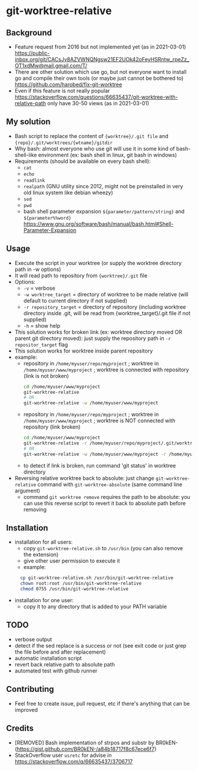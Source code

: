 # git-worktree-relative


## Background

- Feature request from 2016 but not implemented yet (as in 2021-03-01) https://public-inbox.org/git/CACsJy8AZVWNQNgsw21EF2UOk42oFeyHSRntw_rpeZz_OT1xdMw@mail.gmail.com/T/
- There are other solution which use go, but not everyone want to install go and compile their own tools (or maybe just cannot be bothered to) https://github.com/harobed/fix-git-worktree
- Even if this feature is not really popular https://stackoverflow.com/questions/66635437/git-worktree-with-relative-path only have 30-50 views (as in 2021-03-01)


## My solution

- Bash script to replace the content of `{worktree}/.git file` and `{repo}/.git/worktrees/{wtname}/gitdir`
- Why bash: almost everyone who use git will use it in some kind of bash-shell-like environment (ex: bash shell in linux, git bash in windows)
- Requirements (should be available on every bash shell):
  - `cat`
  - `echo`
  - `readlink`
  - `realpath` (GNU utility since 2012, might not be preinstalled in very old linux system like debian wheezy)
  - `sed`
  - `pwd`
  - bash shell parameter expansion `${parameter/pattern/string}` and `${parameter%%word}` https://www.gnu.org/software/bash/manual/bash.html#Shell-Parameter-Expansion


## Usage

- Execute the script in your worktree (or supply the worktree directory path in -w options)
- It will read path to repository from `{worktree}/.git` file
- Options:
  - `-v` = verbose
  - `-w worktree_target` = directory of worktree to be made relative (will default to current directory if not supplied)
  - `-r repository_target` = directory of repository (including worktree directory inside .git, will be read from {worktree_target}/.git file if not supplied)
  - `-h` = show help
- This solution works for broken link (ex: worktree directory moved OR parent git directory moved): just supply the repository path in `-r repositor_target` flag
- This solution works for worktree inside parent repository
- example:
  - repository in `/home/myuser/repo/myproject` ; worktree in `/home/myuser/www/myproject` ; worktree is connected with repository (link is not broken)
    ```bash
    cd /home/myuser/www/myproject
    git-worktree-relative
    # OR
    git-worktree-relative -w /home/myuser/www/myproject
    ```
  - repository in `/home/myuser/repo/myproject` ; worktree in `/home/myuser/www/myproject` ; worktree is NOT connected with repository (link broken)
    ```bash
    cd /home/myuser/www/myproject
    git-worktree-relative -r /home/myuser/repo/myproject/.git/worktrees/myproject
    # OR
    git-worktree-relative -w /home/myuser/www/myproject -r /home/myuser/repo/myproject/.git/worktrees/myproject
    ```
  - to detect if link is broken, run command 'git status' in worktree directory
- Reversing relative worktree back to absolute: just change `git-worktree-relative` command with `git-worktree-absolute` (same command line argument)
  - command `git worktree remove` requires the path to be absolute: you can use this reverse script to revert it back to absolute path before removing

## Installation

- installation for all users:
  - copy `git-worktree-relative.sh` to `/usr/bin` (you can also remove the extension)
  - give other user permission to execute it
  - example:
  ```bash
    cp git-worktree-relative.sh /usr/bin/git-worktree-relative
    chown root:root /usr/bin/git-worktree-relative
    chmod 0755 /usr/bin/git-worktree-relative
  ```
- installation for one user:
  - copy it to any directory that is added to your PATH variable


## TODO

- verbose output
- detect if the sed replace is a success or not (see exit code or just grep the file before and after replacement)
- automatic installation script
- revert back relative path to absolute path
- automated test with github runner

## Contributing

- Feel free to create issue, pull request, etc if there's anything that can be improved


## Credits

- [REMOVED] Bash implementation of strpos and substr by BR0kEN- (https://gist.github.com/BR0kEN-/a84b18717f8c67ece6f7)
- StackOverflow user `usretc` for advise in https://stackoverflow.com/q/66635437/3706717 

